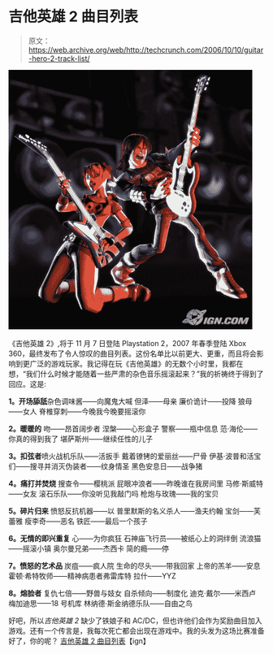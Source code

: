 # 吉他英雄 2 曲目列表

> 原文：<https://web.archive.org/web/http://techcrunch.com/2006/10/10/guitar-hero-2-track-list/>

![](img/c7f390c5db90a711c630e9ac21aca158.png)

《吉他英雄 2》,将于 11 月 7 日登陆 Playstation 2，2007 年春季登陆 Xbox 360，最终发布了令人惊叹的曲目列表。这份名单比以前更大、更重，而且将会影响到更广泛的游戏玩家。我记得在玩《吉他英雄》的无数个小时里，我都在想，“我们什么时候才能随着一些严肃的杂色音乐摇滚起来？”我的祈祷终于得到了回应。这是:

**1。开场舔舐**杂色调味酱——向魔鬼大喊
但泽——母亲
廉价诡计——投降
狼母——女人
脊椎穿刺——今晚我今晚要摇滚你

**2。暖暖的**
吻——昂首阔步者
涅槃——心形盒子
警察——瓶中信息
范·海伦——你真的得到我了
堪萨斯州——继续任性的儿子

**3。扣弦者**喷火战机乐队——活扳手
戴着镣铐的爱丽丝——尸骨
伊基·波普和活宝们——搜寻并消灭伪装者——纹身情圣
黑色安息日——战争猪

**4。痛打并焚烧**
搜查令——樱桃派
屁眼冲浪者——昨晚谁在我房间里
马修·斯威特——女友
滚石乐队——你没听见我敲门吗
枪炮与玫瑰——我的宝贝

**5。碎片归来**
愤怒反抗机器——以
普里默斯的名义杀人——渔夫约翰
宝剑——芙蕾雅
瘦李奇——恶名
铁匠——最后一个孩子

**6。无情的即兴重复**
心——为你疯狂
石神庙飞行员——被纸心上的洞绊倒
流浪猫——摇滚小镇
奥尔曼兄弟——杰西卡
简的瘾——停

**7。愤怒的艺术品**
炭疽——疯人院
生命的尽头——带我回家
上帝的羔羊——安息
霍顿·希特牧师——精神病患者弗雷库特
拉什——YYZ

**8。熔脸者**
复仇七倍——野兽与妓女
自杀倾向——制度化
迪克·戴尔——米西卢
梅加迪思——18 号机库
林纳德·斯金纳德乐队——自由之鸟

好吧，所以*吉他英雄 2* 缺少了铁娘子和 AC/DC，但也许他们会作为奖励曲目加入游戏。还有一个传言是，我每次死亡都会出现在游戏中。我的头发为这场比赛准备好了，你的呢？
[吉他英雄 2 曲目列表](https://web.archive.org/web/20230221224132/http://xbox360.ign.com/articles/737/737956p1.html)【ign】